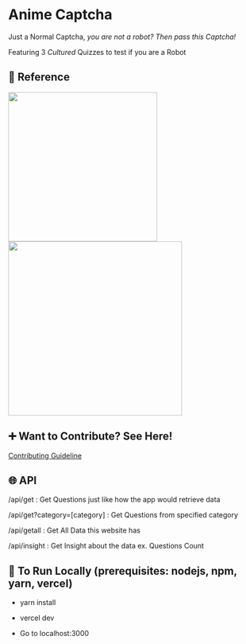 # Anime Captcha

Just a Normal Captcha, _you are not a robot? Then pass this Captcha!_

Featuring 3 _Cultured_ Quizzes to test if you are a Robot

## 🍅 Reference

<img src="https://pbs.twimg.com/media/EXqFcdtWAAETZwC.jpg" height="300px" />

<br />

<img src="https://titterfun.com/api/assets/image/zmmkr837ciax.jpg" height="350px" />

## ➕ Want to Contribute? See Here!

[Contributing Guideline](./CONTRIBUTING.md)

## 🌐 API

/api/get : Get Questions just like how the app would retrieve data

/api/get?category=[category] : Get Questions from specified category

/api/getall : Get All Data this website has

/api/insight : Get Insight about the data ex. Questions Count

## 🔼 To Run Locally (prerequisites: nodejs, npm, yarn, vercel)

- yarn install

- vercel dev

- Go to localhost:3000
